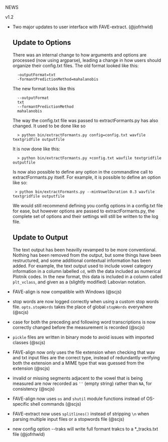 NEWS

v1.2

* Two major updates to user interface with FAVE-extract. (@jofrhwld)

	## Update to Options

	There was an internal change to how arguments and options are processed (now using argparse), leading a change in how users should organize their config.txt files. The old format looked like this:

	    -outputFormat=txt
	    -formantPredictionMethod=mahalanobis

	The new format looks like this

	    --outputFormat
	    txt
	    --formantPredictionMethod
	    mahalanobis

	The way the config.txt file was passed to extractFormants.py has also changed. It used to be done like so

	    > python bin/extractFormants.py config=config.txt wavfile textgridfile outputfile

	It is now done like this:

   		> python bin/extractFormants.py +config.txt wavfile textgridfile outputfile

	Is now also possible to define any option in the commandline call to extractFormants.py itself. For example, it is possible to define an option like so:

	   > python bin/extractFormants.py --minVowelDuration 0.3 wavfile textgridfile outputfile

	We would still recommend defining you config options in a config.txt file for ease, but however options are passed to extractFormants.py, the complete set of options and their settings will still be written to the log file.

	## Update to Output

	The text output has been heavilly revamped to be more conventional. Nothing has been removed from the output, but some things have been restructured, and some additional contextual information has been added. For example, the text output used to include vowel category information in a column labelled `cd`, with the data included as numerical Plotnik codes. In the new format, this data is included in a column called `plt_vclass`, and given as a (slightly modified) Labovian notation.


* FAVE-align is now compatible with Windows (@scjs)

* stop words are now logged correctly when using a custom stop words file. `opts.stopWords` takes the place of global `stopWords` everywhere (@scjs)

* case for both the preceding and following word transcriptions is now correctly changed before the measurement is recorded (@scjs)

* `pickle` files are written in binary mode to avoid issues with imported classes (@scjs)

* FAVE-align now only uses the file extension when checking that wav and txt input files are the correct type, instead of redundantly verifying both the extension and a MIME type that was guessed from the extension (@scjs)

* invalid or missing segments adjacent to the vowel that is being measured are now recorded as `''` (empty string) rather than `NA`, for consistency (@scjs)

* FAVE-align now uses `os` and `shutil` module functions instead of OS-specific shell commands (@scjs)

* FAVE-extract now uses `splitlines()` instead of stripping `\n` when parsing multiple input files or a stopwords file (@scjs)

* new config option --traks will write full formant trakcs to a *_tracks.txt file (@jofrhwld)
